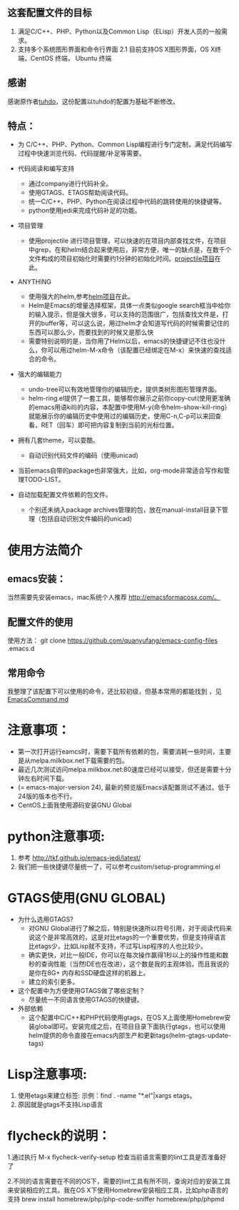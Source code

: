 ## 这套配置文件的目标
1. 满足C/C++、PHP、Python以及Common Lisp（ELisp）开发人员的一般需求。
2. 支持多个系统图形界面和命令行界面
2.1 目前支持OS X图形界面，OS X终端，CentOS 终端， Ubuntu 终端

## 感谢
感谢原作者[tuhdo](https://github.com/tuhdo "")，这份配置以tuhdo的配置为基础不断修改。

## 特点：
* 为 C/C++、PHP、Python、Common Lisp编程进行专门定制，满足代码编写过程中快速浏览代码、代码提醒/补足等需要。
* 代码阅读和编写支持
    * 通过company进行代码补全。
    * 使用GTAGS、ETAGS帮助阅读代码。 
    * 统一C/C++、PHP、Python在阅读过程中代码的跳转使用的快捷键等。
    * python使用jedi来完成代码补足的功能。 
* 项目管理
    * 使用projectile 进行项目管理，可以快速的在项目内部查找文件，在项目中grep，在和helm结合起来使用后，非常方便，唯一的缺点是，在数千个文件构成的项目初始化时需要约1分钟的初始化时间。[projectile项目](https://github.com/bbatsov/projectile "")在此。
* ANYTHING
    * 使用强大的helm,参考[helm项目](https://emacs-helm.github.io/helm/ "")在此。
    * Helm是Emacs的增量选择框架，具体一点类似google search框当中给你的输入提示，但是强大很多，可以支持的范围很广，包括查找文件是，打开的buffer等，可以这么说，用过helm才会知道写代码的时候需要记住的东西可以那么少，而要找到的时候又是那么快
    * 需要特别说明的是，当你用了Helm以后，emacs的快捷键记不住也没什么，你可以用过helm-M-x命令（该配置已经绑定在M-x）来快速的查找适合的命令。

* 强大的编辑能力
    * undo-tree可以有效地管理你的编辑历史，提供类树形图形管理界面。
    * helm-ring.el提供了一套工具，能够帮你展示之前你copy-cut(使用更准确的emacs用语kill)的内容，本配置中使用M-y(命令helm-show-kill-ring）就能展示你的编辑历史中使用过的编辑历史，使用C-n,C-p可以来回查看，RET（回车）即可把内容复制到当前的光标位置。
* 拥有几套theme，可以耍酷。
    * 自动识别代码文件的编码（使用unicad)
* 当前emacs自带的package也非常强大，比如，org-mode非常适合写作和管理TODO-LIST。
* 自动加载配置文件依赖的包文件。
    * 个别还未纳入package archives管理的包，放在manual-install目录下管理（包括自动识别文件编码的unicad)


# 使用方法简介
## emacs安装：
当然需要先安装emacs，mac系统个人推荐 http://emacsformacosx.com/。

## 配置文件的使用
使用方法：
git clone https://github.com/quanyufang/emacs-config-files .emacs.d

## 常用命令
我整理了该配置下可以使用的命令，还比较初级，但基本常用的都能找到 ，见  [EmacsCommand.md](https://github.com/quanyufang/emacs-config-files/blob/master/EmacsCommand.md "")

# 注意事项：
* 第一次打开运行eamcs时，需要下载所有依赖的包，需要消耗一些时间，主要是从melpa.milkbox.net下载需要的包。
* 最近几次测试访问melpa.milkbox.net:80速度已经可以接受，但还是需要十分钟左右时间下载。
* (= emacs-major-version 24), 最新的预览版Emacs该配置测试不通过。低于24版的版本也不行。
* CentOS上面我使用源码安装GNU Global


# python注意事项:
1. 参考 http://tkf.github.io/emacs-jedi/latest/ 
2. 我们把一些快捷键尽量统一了，可以参考custom/setup-programming.el

# GTAGS使用(GNU GLOBAL)
* 为什么选用GTAGS?
    * 对GNU Global进行了解之后，特别是快速所以符号引用，对于阅读代码来说这个是非常高效的，这是对比etags的一个重要优势，但是支持得语言比etags少，比如Lisp就不支持，不过写Lisp程序的人也比较少。
    * 确实更快，对比一般IDE，你可以在每次操作赢得1秒以上的操作性能和数秒的查询性能（当然IDE也在改进），这个数是我的主观体验。而且我说的是你在8G+ 内存和SSD硬盘这样的机器上。
    * 建立的索引更多。
* 这个配置中为方便使用GTAGS做了哪些定制？
    * 尽量统一不同语言使用GTAGS的快捷键。
* 外部依赖
    * 这个配置中C/C++和PHP代码使用gtags，在OS X上面使用Homebrew安装global即可。安装完成之后，在项目目录下面执行gtags，也可以使用helm提供的命令直接在emacs内部生产和更新tags(helm-gtags-update-tags)


# Lisp注意事项:
1. 使用etags来建立标签: 
示例：find . -name "*.el"|xargs etags。
2. 原因就是gtags不支持Lisp语言


# flycheck的说明：

1.通过执行 M-x flycheck-verify-setup 检查当前语言需要的lint工具是否准备好了

2.不同的语言需要在不同的OS下，需要的lint工具有所不同，查询对应的安装工具来安装相应的工具。我在OS X下使用Homebrew安装相应工具，比如php语言的支持
brew install homebrew/php/php-code-sniffer homebrew/php/phpmd

